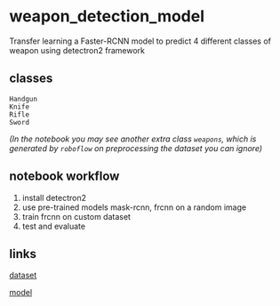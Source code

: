 # weapon_detection_model
Transfer learning a Faster-RCNN model to predict 4 different classes of weapon using detectron2 framework

## classes
```
Handgun
Knife
Rifle
Sword
```
*(In the notebook you may see another extra class `weapons`, which is generated by `roboflow` on preprocessing the dataset you can ignore)*

## notebook workflow
1. install detectron2
2. use pre-trained models mask-rcnn, frcnn on a random image
3. train frcnn on custom dataset
4. test and evaluate

## links
[dataset](https://drive.google.com/file/d/1zfZa3xsK36E0Zr8DD5Kpy9LoIMUftAXr/view?usp=share_link)

[model](https://drive.google.com/drive/folders/19R7pnU9uVcvnyfJClB1RAEHqt6lQr5V2?usp=share_link)
